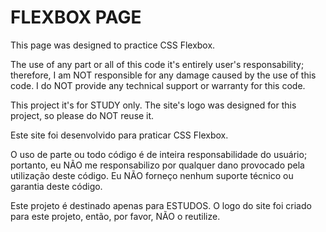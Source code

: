 # FLEXBOX PAGE

This page was designed to practice CSS Flexbox.

The use of any part or all of this code it's entirely user's responsability; therefore,
I am NOT responsible for any damage caused by the use of this code. 
I do NOT provide any technical support or warranty for this code.

This project it's for STUDY only.
The site's logo was designed for this project, so please do NOT reuse it.

Este site foi desenvolvido para praticar CSS Flexbox.

O uso de parte ou todo código é de inteira responsabilidade do usuário; portanto,
eu NÃO me responsabilizo por qualquer dano provocado pela utilização deste código. 
Eu NÃO forneço nenhum suporte técnico ou garantia deste código.

Este projeto é destinado apenas para ESTUDOS.
O logo do site foi criado para este projeto, então, por favor, NÃO o reutilize.




